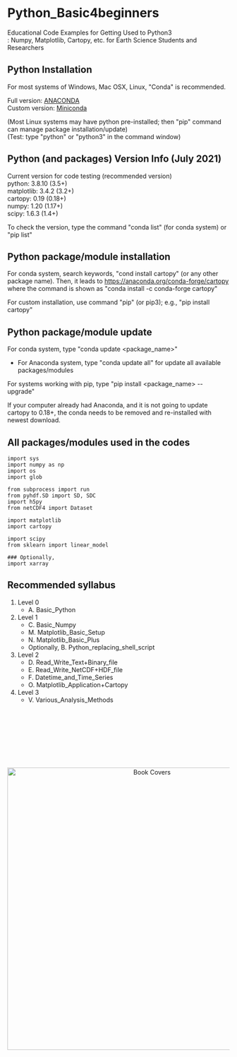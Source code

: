 # Python_Basic4beginners
Educational Code Examples for Getting Used to Python3   
: Numpy, Matplotlib, Cartopy, etc. for Earth Science Students and Researchers

## Python Installation
For most systems of Windows, Mac OSX, Linux, "Conda" is recommended.

Full version: [ANACONDA](https://www.anaconda.com/products/individual)  
Custom version: [Miniconda](https://docs.conda.io/en/latest/miniconda.html)

(Most Linux systems may have python pre-installed; then "pip" command can manage package installation/update)  
(Test: type "python" or "python3" in the command window)  

## Python (and packages) Version Info (July 2021)
Current version for code testing (recommended version)  
python: 3.8.10 (3.5+)  
matplotlib: 3.4.2 (3.2+)  
cartopy: 0.19 (0.18+)  
numpy: 1.20 (1.17+)  
scipy: 1.6.3 (1.4+)  

To check the version, type the command "conda list" (for conda system) or "pip list"  

## Python package/module installation
For conda system, search keywords, "cond install cartopy" (or any other package name). Then, it leads to https://anaconda.org/conda-forge/cartopy where the command is shown as "conda install -c conda-forge cartopy"  

For custom installation, use command "pip" (or pip3); e.g., "pip install cartopy"  

## Python package/module update
For conda system, type "conda update <package_name>"  
  - For Anaconda system, type "conda update all" for update all available packages/modules  

For systems working with pip, type "pip install <package_name> --upgrade"  

If your computer already had Anaconda, and it is not going to update cartopy to 0.18+, the conda needs to be removed and re-installed with newest download.

All packages/modules used in the codes
---
   
```
import sys
import numpy as np
import os
import glob

from subprocess import run
from pyhdf.SD import SD, SDC
import h5py
from netCDF4 import Dataset

import matplotlib
import cartopy

import scipy
from sklearn import linear_model

### Optionally,
import xarray
```

## Recommended syllabus 
1. Level 0
   - A. Basic_Python
2. Level 1
   - C. Basic_Numpy
   - M. Matplotlib_Basic_Setup
   - N. Matplotlib_Basic_Plus 
   - Optionally, B. Python_replacing_shell_script
3. Level 2
   - D. Read_Write_Text+Binary_file
   - E. Read_Write_NetCDF+HDF_file
   - F. Datetime_and_Time_Series
   - O. Matplotlib_Application+Cartopy
4. Level 3
   - V. Various_Analysis_Methods

##

<br/>
<br/>
<br/>
<br/>
<br/>
<br/>

<p align="center">
  <img src="https://github.com/DJ4seasons/Python_Basic4beginners/blob/master/Book_Cover.jpg" width="640" title="Book Covers">
</p>

